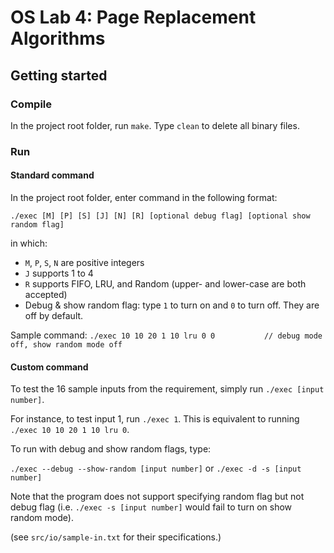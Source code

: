 # OS Lab 4: Page Replacement Algorithms

## Getting started

### Compile

In the project root folder, run `make`. Type `clean` to delete all binary files.

### Run

#### Standard command

In the project root folder, enter command in the following format:

`./exec [M] [P] [S] [J] [N] [R] [optional debug flag] [optional show random flag]`

in which:
- `M`, `P`, `S`, `N` are positive integers
- `J` supports 1 to 4
- `R` supports FIFO, LRU, and Random (upper- and lower-case are both accepted)
- Debug & show random flag: type `1` to turn on and `0` to turn off. They are off by default.

Sample command: `./exec 10 10 20 1 10 lru 0 0           // debug mode off, show random mode off`

#### Custom command

To test the 16 sample inputs from the requirement, simply run `./exec [input number]`.

For instance, to test input 1, run `./exec 1`. This is equivalent to running `./exec 10 10 20 1 10 lru 0`.

To run with debug and show random flags, type:

`./exec --debug --show-random [input number]` or `./exec -d -s [input number]` 

Note that the program does not support specifying random flag but not debug flag (i.e. `./exec -s [input number]` would fail to turn on show random mode).


(see `src/io/sample-in.txt` for their specifications.)
